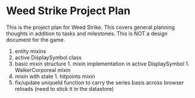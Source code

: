 # Weed Strike Project Plan

This is the project plan for Weed Strike. This covers general planning thoughts in addition to tasks and milestones. This is NOT a design document for the game.

1. entity mixins
  1. active DisplaySymbol class
  1. basic mixin structure
    1. mixin implementation in active DisplaySymbol
    1. WalkerCorporeal mixin
  1. mixin with state
    1. hitpoints mixin
1. fix/update uniqueId function to carry the series basis across browser reloads (need to stick it in the datastore)    
  
    